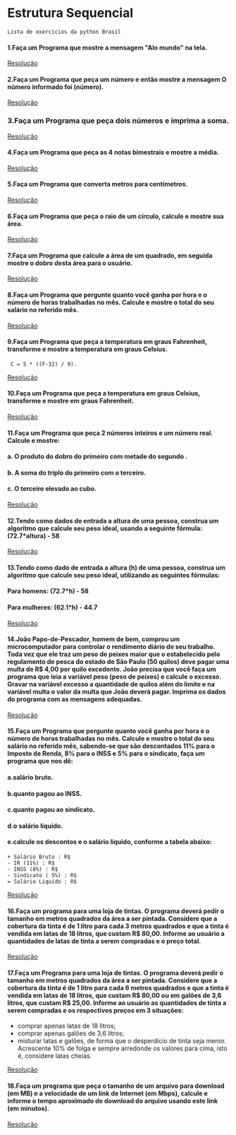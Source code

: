 # Estrutura Sequencial
    Lista de exercícios da python Brasil
#### 1.Faça um Programa que mostre a mensagem "Alo mundo" na tela.
[Resolução](https://github.com/beatriz-ana/python/blob/main/exercicios-python-brasil/estrutura-sequencial/ex_01.py)

#### 2.Faça um Programa que peça um número e então mostre a mensagem O número informado foi (número).
[Resolução](https://github.com/beatriz-ana/python/blob/main/exercicios-python-brasil/estrutura-sequencial/ex_02.py)

### 3.Faça um Programa que peça dois números e imprima a soma.
[Resolução]()

#### 4.Faça um Programa que peça as 4 notas bimestrais e mostre a média.
[Resolução]()

#### 5.Faça um Programa que converta metros para centímetros.
[Resolução]()

#### 6.Faça um Programa que peça o raio de um círculo, calcule e mostre sua área.
[Resolução]()

#### 7.Faça um Programa que calcule a área de um quadrado, em seguida mostre o dobro desta área para o usuário.
[Resolução]()

#### 8.Faça um Programa que pergunte quanto você ganha por hora e o número de horas trabalhadas no mês. Calcule e mostre o total do seu salário no referido mês.
[Resolução]()

#### 9.Faça um Programa que peça a temperatura em graus Fahrenheit, transforme e mostre a temperatura em graus Celsius.
` C = 5 * ((F-32) / 9).`

[Resolução]()

#### 10.Faça um Programa que peça a temperatura em graus Celsius, transforme e mostre em graus Fahrenheit.
[Resolução]()

#### 11.Faça um Programa que peça 2 números inteiros e um número real. Calcule e mostre: 
  #### a. O produto do dobro do primeiro com metade do segundo .
  #### b. A soma do triplo do primeiro com o terceiro.
  #### c. O terceiro elevado ao cubo.
[Resolução]()

#### 12.Tendo como dados de entrada a altura de uma pessoa, construa um algoritmo que calcule seu peso ideal, usando a seguinte fórmula: (72.7*altura) - 58
[Resolução]()

#### 13.Tendo como dado de entrada a altura (h) de uma pessoa, construa um algoritmo que calcule seu peso ideal, utilizando as seguintes fórmulas:
  #### Para homens: (72.7*h) - 58
  #### Para mulheres: (62.1*h) - 44.7
[Resolução]()

#### 14.João Papo-de-Pescador, homem de bem, comprou um microcomputador para controlar o rendimento diário de seu trabalho. Toda vez que ele traz um peso de peixes maior que o estabelecido pelo regulamento de pesca do estado de São Paulo (50 quilos) deve pagar uma multa de R$ 4,00 por quilo excedente. João precisa que você faça um programa que leia a variável peso (peso de peixes) e calcule o excesso. Gravar na variável excesso a quantidade de quilos além do limite e na variável multa o valor da multa que João deverá pagar. Imprima os dados do programa com as mensagens adequadas.
[Resolução]()

#### 15.Faça um Programa que pergunte quanto você ganha por hora e o número de horas trabalhadas no mês. Calcule e mostre o total do seu salário no referido mês, sabendo-se que são descontados 11% para o Imposto de Renda, 8% para o INSS e 5% para o sindicato, faça um programa que nos dê:
  #### a.salário bruto.
  #### b.quanto pagou ao INSS.
  #### c.quanto pagou ao sindicato.
  #### d.o salário líquido.
  #### e.calcule os descontos e o salário líquido, conforme a tabela abaixo:

``` 
+ Salário Bruto : R$
- IR (11%) : R$
- INSS (8%) : R$
- Sindicato ( 5%) : R$
= Salário Liquido : R$ 
``` 
[Resolução]()

#### 16.Faça um programa para uma loja de tintas. O programa deverá pedir o tamanho em metros quadrados da área a ser pintada. Considere que a cobertura da tinta é de 1 litro para cada 3 metros quadrados e que a tinta é vendida em latas de 18 litros, que custam R$ 80,00. Informe ao usuário a quantidades de latas de tinta a serem compradas e o preço total.
[Resolução]()

#### 17.Faça um Programa para uma loja de tintas. O programa deverá pedir o tamanho em metros quadrados da área a ser pintada. Considere que a cobertura da tinta é de 1 litro para cada 6 metros quadrados e que a tinta é vendida em latas de 18 litros, que custam R$ 80,00 ou em galões de 3,6 litros, que custam R$ 25,00. Informe ao usuário as quantidades de tinta a serem compradas e os respectivos preços em 3 situações:
+ comprar apenas latas de 18 litros;
+ comprar apenas galões de 3,6 litros;
+ misturar latas e galões, de forma que o desperdício de tinta seja menor. Acrescente 10% de folga e sempre arredonde os valores para cima, isto é, considere latas cheias.

[Resolução]()

#### 18.Faça um programa que peça o tamanho de um arquivo para download (em MB) e a velocidade de um link de Internet (em Mbps), calcule e informe o tempo aproximado de download do arquivo usando este link (em minutos).
[Resolução]()
